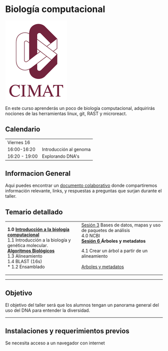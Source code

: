 # Biología computacional
![UniversidadMorazan](imagenes/cimat.png)  

En este curso aprenderás un poco de biología computacional, adquirirás nociones de las herramientas linux, git, RAST y microreact.   

  
## Calendario   
  
<table>
    <tr>
        <td>Viernes 16       </td> <td></td>
  </tr>  
    <tr><td>                      16:00-16:20              </td>  
      <td> Introducción al genoma </td>
  </tr>
    <tr><td> 16:20 - 19:00 </td>
        <td>Explorando DNA's </td>
       </tr>
</table>  
      
    
## Informacion General  
Aqui puedes encontrar un [documento colaborativo](https://etherpad.net/p/compbio  ) donde compartiremos información relevante, links, y respuestas a preguntas que surjan durante el taller. 

## Temario detallado  
<table> 
<tr>
  <td> <b> 
1.0 <a href="paginas/linux/introduccion.html"> Introducción a la biología computacional</a>  </b> <br>
1.1 Introducción a la biología y genética molecular. <br>
<b> <a href="paginas/sesion2/algoritmos.md" >Algoritmos Biológicos </a> </b>  <br>
1.3 Alineamiento  <br>
1.4 BLAST   (16s) <br>
* 1.2 Ensamblado  <br>  
</td>

<td>
<a href="paginas/sesion3/basesDatos.md">Sesión 3</a>  Bases de datos, mapas y uso de paquetes de análisis</b> <br>
4.0 NCBI  <br>
  <b> <a href="paginas/sesion6/arboles.md">Sesión 6 </a>Árboles y metadatos </b> <br>  

  4.1 Crear un árbol a partir de un alineamiento <br>   
   <a href="paginas/genomica/genomica.md"> Arboles y metadatos</a></td>
 </tr>
</table>    
     
___         
## Objetivo
El objetivo del taller será que los alumnos tengan un panorama general del uso del DNA para entender la diversidad.  
___  
  
## Instalaciones y requerimientos previos  
Se necesita acceso a un navegador con internet  
